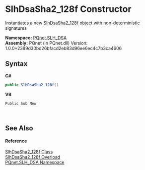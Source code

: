 # SlhDsaSha2_128f Constructor 
 

Instantiates a new <a href="cf9ce479-b979-164b-8537-46cbb8fa5b0b.md">SlhDsaSha2_128f</a> object with non-deterministic signatures

**Namespace:**&nbsp;<a href="5a51e981-67fd-0177-2098-034d6071509d.md">PQnet.SLH_DSA</a><br />**Assembly:**&nbsp;PQnet (in PQnet.dll) Version: 1.0.0+2389d30bd26bfacd2eb83d96ee6ec4c7b3ca4606

## Syntax

**C#**<br />
``` C#
public SlhDsaSha2_128f()
```

**VB**<br />
``` VB
Public Sub New
```

<br />

## See Also


#### Reference
<a href="cf9ce479-b979-164b-8537-46cbb8fa5b0b.md">SlhDsaSha2_128f Class</a><br /><a href="2497b467-9c38-6bf2-4ef5-405e8c975527.md">SlhDsaSha2_128f Overload</a><br /><a href="5a51e981-67fd-0177-2098-034d6071509d.md">PQnet.SLH_DSA Namespace</a><br />